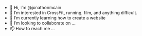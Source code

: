 - 👋 Hi, I’m @jonathonmcain
- 👀 I’m interested in CrossFit, running, film, and anything difficult.
- 🌱 I’m currently learning how to create a website
- 💞️ I’m looking to collaborate on ...
- 📫 How to reach me ...

<!---
jonathonmcain/jonathonmcain is a ✨ special ✨ repository because its `README.md` (this file) appears on your GitHub profile.
You can click the Preview link to take a look at your changes.
--->
